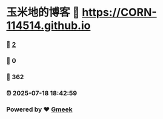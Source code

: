 # 玉米地的博客 :link: https://CORN-114514.github.io 
### :page_facing_up: [2](https://CORN-114514.github.io/tag.html) 
### :speech_balloon: 0 
### :hibiscus: 362 
### :alarm_clock: 2025-07-18 18:42:59 
### Powered by :heart: [Gmeek](https://github.com/Meekdai/Gmeek)
